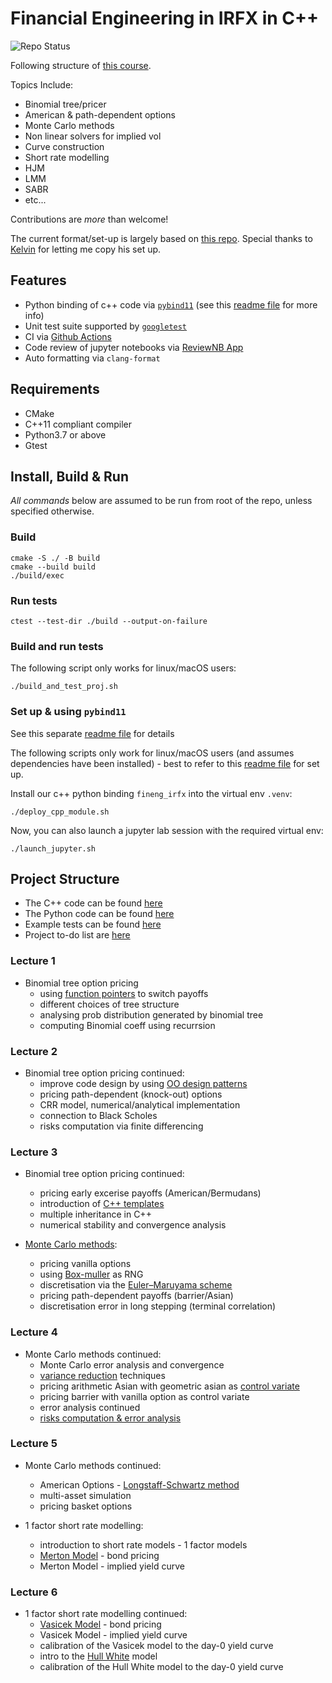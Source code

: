 # Financial Engineering in IRFX in C++

![Repo Status](https://github.com/ccjeremylo/FinEng-in-IRFX/actions/workflows/cpp-ubuntu.yml/badge.svg?branch=main)

Following structure of [this course](https://www.city.ac.uk/prospective-students/courses/short-courses/financial-engineering-in-interest-rates-and-fx-cplusplus-applications-in-quantitative-finance). <br />

Topics Include:

- Binomial tree/pricer
- American & path-dependent options
- Monte Carlo methods
- Non linear solvers for implied vol
- Curve construction
- Short rate modelling
- HJM
- LMM
- SABR
- etc... <br />
  
Contributions are *more* than welcome! <br />

The current format/set-up is largely based on [this repo](https://github.com/KYLChiu/ExoticMonteCarloEngine/tree/master). Special thanks to [Kelvin](https://github.com/KYLChiu) for letting me copy his set up.

## Features

- Python binding of c++ code via [```pybind11```](https://github.com/pybind/pybind11) (see this [readme file](https://github.com/ccjeremylo/FinEng-in-IRFX/blob/main/src/pybind_example/README.md) for more info)
- Unit test suite supported by [```googletest```](https://github.com/google/googletest)
- CI via [Github Actions](https://github.com/features/actions)
- Code review of jupyter notebooks via [ReviewNB App](https://github.com/apps/review-notebook-app)
- Auto formatting via ```clang-format```

## Requirements

- CMake
- C++11 compliant compiler
- Python3.7 or above
- Gtest

## Install, Build & Run

*All commands* below are assumed to be run from root of the repo, unless specified otherwise.

### Build

```
cmake -S ./ -B build
cmake --build build
./build/exec
```

### Run tests

```
ctest --test-dir ./build --output-on-failure
```

### Build and run tests

The following script only works for linux/macOS users:

```
./build_and_test_proj.sh
```

### Set up & using ```pybind11```

See this separate [readme file](https://github.com/ccjeremylo/FinEng-in-IRFX/blob/main/src/pybind_example/README.md) for details <br />

The following scripts only work for linux/macOS users (and assumes dependencies have been installed) - best to refer to this [readme file](https://github.com/ccjeremylo/FinEng-in-IRFX/blob/main/src/pybind_example/README.md) for set up. <br />

Install our c++ python binding ```fineng_irfx``` into the virtual env ```.venv```:

```
./deploy_cpp_module.sh
```

Now, you can also launch a jupyter lab session with the required virtual env:

```
./launch_jupyter.sh
```

## Project Structure

- The C++ code can be found [here](https://github.com/ccjeremylo/FinEng-in-IRFX/tree/main/src)
- The Python code can be found [here](https://github.com/ccjeremylo/FinEng-in-IRFX/tree/main/src/python)
- Example tests can be found [here](https://github.com/ccjeremylo/FinEng-in-IRFX/tree/main/tests)
- Project to-do list are [here](https://github.com/ccjeremylo/FinEng-in-IRFX/issues)

### Lecture 1

- Binomial tree option pricing
  - using [function pointers](https://en.wikipedia.org/wiki/Function_pointer) to switch payoffs
  - different choices of tree structure
  - analysing prob distribution generated by binomial tree
  - computing Binomial coeff using recurrsion

### Lecture 2

- Binomial tree option pricing continued:
  - improve code design by using [OO design patterns](https://refactoring.guru/design-patterns)
  - pricing path-dependent (knock-out) options
  - CRR model, numerical/analytical implementation
  - connection to Black Scholes
  - risks computation via finite differencing

### Lecture 3

- Binomial tree option pricing continued:
  - pricing early excerise payoffs (American/Bermudans)
  - introduction of [C++ templates](https://en.wikipedia.org/wiki/Template_(C%2B%2B))
  - multiple inheritance in C++
  - numerical stability and convergence analysis

- [Monte Carlo methods](https://people.maths.ox.ac.uk/gilesm/mc/):
  - pricing vanilla options
  - using [Box-muller](https://en.wikipedia.org/wiki/Box%E2%80%93Muller_transform) as RNG
  - discretisation via the [Euler–Maruyama scheme](https://en.wikipedia.org/wiki/Euler%E2%80%93Maruyama_method)
  - pricing path-dependent payoffs (barrier/Asian)
  - discretisation error in long stepping (terminal correlation)

### Lecture 4

- Monte Carlo methods continued:
  - Monte Carlo error analysis and convergence
  - [variance reduction](https://en.wikipedia.org/wiki/Variance_reduction) techniques
  - pricing arithmetic Asian with geometric asian as [control variate](https://en.wikipedia.org/wiki/Control_variates)
  - pricing barrier with vanilla option as control variate
  - error analysis continued
  - [risks computation & error analysis](https://people.maths.ox.ac.uk/gilesm/mc/module_2/module_2_2.pdf)
 
### Lecture 5

- Monte Carlo methods continued:
  - American Options - [Longstaff-Schwartz method](https://people.maths.ox.ac.uk/gilesm/mc/module_6/american.pdf)
  - multi-asset simulation
  - pricing basket options
 
- 1 factor short rate modelling:
  - introduction to short rate models - 1 factor models
  - [Merton Model](http://www.dl.edi-info.ir/Option%20pricing%20under%20the%20Merton%20model%20of%20the%20short%20rate.pdf) - bond pricing
  - Merton Model - implied yield curve
 
### Lecture 6
 
- 1 factor short rate modelling continued:
  - [Vasicek Model](https://en.wikipedia.org/wiki/Vasicek_model) - bond pricing
  - Vasicek Model - implied yield curve
  - calibration of the Vasicek model to the day-0 yield curve
  - intro to the [Hull White](https://en.wikipedia.org/wiki/Hull%E2%80%93White_model) model
  - calibration of the Hull White model to the day-0 yield curve

